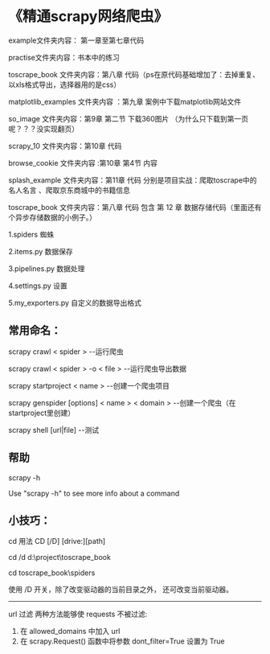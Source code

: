 # 《精通scrapy网络爬虫》 
  example文件夹内容： 第一章至第七章代码 
  
  practise文件夹内容：书本中的练习

  toscrape_book 文件夹内容：第八章 代码（ps在原代码基础增加了：去掉重复、以xls格式导出，选择器用的是css）

  matplotlib_examples 文件夹内容 ：第九章 案例中下载matplotlib网站文件

  so_image 文件夹内容：第9章 第二节 下载360图片 （为什么只下载到第一页呢？？？没实现翻页）

  scrapy_10 文件夹内容：第10章 代码
  
  browse_cookie 文件夹内容 :第10章 第4节 内容
  
  splash_example 文件夹内容：第11章 代码 分别是项目实战：爬取toscrape中的名人名言 、爬取京东商城中的书籍信息
  
  toscrape_book  文件夹内容：第八章 代码 包含 第 12 章 数据存储代码（里面还有个异步存储数据的小例子。）
  
  

1.spiders 蜘蛛

2.items.py 数据保存

3.pipelines.py 数据处理

4.settings.py 设置

5.my_exporters.py 自定义的数据导出格式


## 常用命名：

scrapy crawl < spider > --运行爬虫
  
scrapy crawl < spider > -o < file > --运行爬虫导出数据

scrapy startproject < name > --创建一个爬虫项目
  
scrapy genspider [options] < name >  < domain > --创建一个爬虫（在startproject里创建）

scrapy shell [url|file] --测试

## 帮助

scrapy -h

Use "scrapy <command> -h" to see more info about a command


## 小技巧：

cd 用法 CD [/D] [drive:][path]

cd /d d:\project\toscrape_book

cd toscrape_book\spiders

使用 /D 开关，除了改变驱动器的当前目录之外， 还可改变当前驱动器。

-----------------------
url 过滤
两种方法能够使 requests 不被过滤: 
1. 在 allowed_domains 中加入 url 
2. 在 scrapy.Request() 函数中将参数 dont_filter=True 设置为 True
